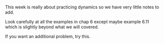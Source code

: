 This week is really about practicing dynamics so we have very little notes to add. 

Look carefully at all the examples in chap 6 except maybe example 6.11 which is slightly beyond what we will covered. 

If you want an additional problem, try this. 